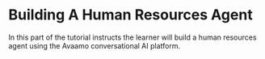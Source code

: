 # Building A Human Resources Agent

In this part of the tutorial instructs the learner will build a human resources agent
using the Avaamo conversational AI platform.
